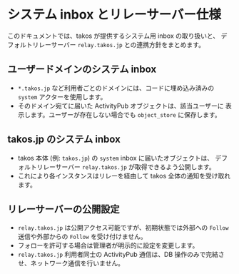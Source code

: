# システム inbox とリレーサーバー仕様

このドキュメントでは、takos が提供するシステム用 inbox の取り扱いと、
デフォルトリレーサーバー `relay.takos.jp` との連携方針をまとめます。

## ユーザードメインのシステム inbox

- `*.takos.jp` など利用者ごとのドメインには、コードに埋め込み済みの `system`
  アクターを使用します。
- そのドメイン宛てに届いた ActivityPub オブジェクトは、該当ユーザーに
  表示します。ユーザーが存在しない場合でも `object_store` に保存します。

## takos.jp のシステム inbox

- takos 本体 (例: `takos.jp`) の `system` inbox に届いたオブジェクトは、
  デフォルトリレーサーバー `relay.takos.jp` が取得できるよう公開します。
- これにより各インスタンスはリレーを経由して takos 全体の通知を受け取れます。

## リレーサーバーの公開設定

- `relay.takos.jp` は公開アクセス可能ですが、初期状態では外部への `Follow`
  送信や外部からの `Follow` を受け付けません。
- フォローを許可する場合は管理者が明示的に設定を変更します。
- `relay.takos.jp` 利用者同士の ActivityPub 通信は、DB
  操作のみで完結させ、ネットワーク通信を行いません。
